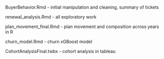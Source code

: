 BuyerBehavior.Rmd - initial manipulation and cleaning, summary of tickets

renewal_analysis.Rmd - all exploratory work

plan_movement_final.Rmd - plan movement and composition across years in R

churn_model.Rmd - churn xGBoost model

CohortAnalysisFinal.twbx - cohort analysis in tableau
